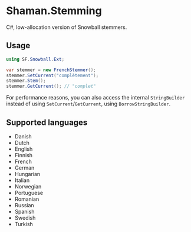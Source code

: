 # Shaman.Stemming

C#, low-allocation version of Snowball stemmers.

## Usage
```csharp
using SF.Snowball.Ext;

var stemmer = new FrenchStemmer();
stemmer.SetCurrent("complètement");
stemmer.Stem();
stemmer.GetCurrent(); // "complet"
```
For performance reasons, you can also access the internal `StringBuilder` instead of using `SetCurrent`/`GetCurrent`, using `BorrowStringBuilder`.

## Supported languages
* Danish
* Dutch
* English
* Finnish
* French
* German
* Hungarian
* Italian
* Norwegian
* Portuguese
* Romanian
* Russian
* Spanish
* Swedish
* Turkish



